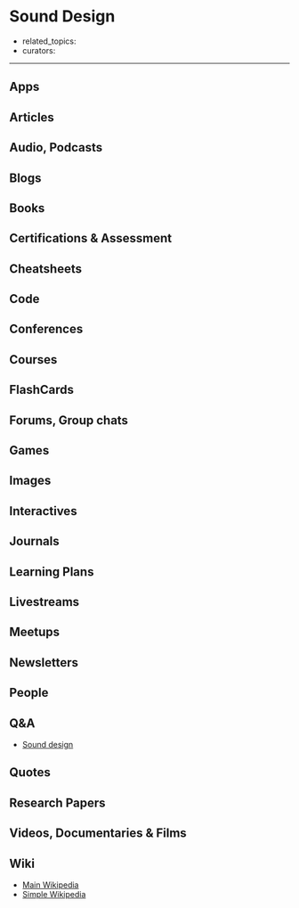 # Sound Design

- related_topics:
- curators:

------

## Apps

## Articles

## Audio, Podcasts

## Blogs

## Books

## Certifications & Assessment

## Cheatsheets

## Code

## Conferences

## Courses

## FlashCards

## Forums, Group chats

## Games

## Images

## Interactives

## Journals

## Learning Plans

## Livestreams

## Meetups

## Newsletters

## People

## Q&A

- [Sound design](https://sound.stackexchange.com)

## Quotes

## Research Papers

## Videos, Documentaries & Films

## Wiki

- [Main Wikipedia](https://en.wikipedia.org/wiki/Sound_design)
- [Simple Wikipedia]()

